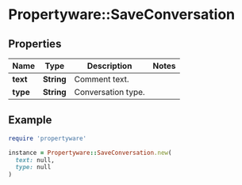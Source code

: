 # Propertyware::SaveConversation

## Properties

| Name | Type | Description | Notes |
| ---- | ---- | ----------- | ----- |
| **text** | **String** | Comment text. |  |
| **type** | **String** | Conversation type. |  |

## Example

```ruby
require 'propertyware'

instance = Propertyware::SaveConversation.new(
  text: null,
  type: null
)
```

